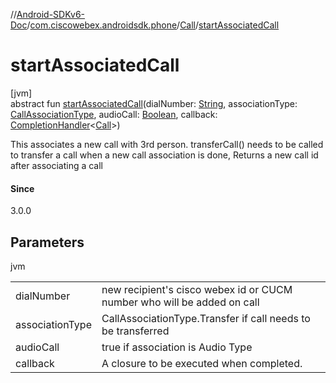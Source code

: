 //[Android-SDKv6-Doc](../../../index.md)/[com.ciscowebex.androidsdk.phone](../index.md)/[Call](index.md)/[startAssociatedCall](start-associated-call.md)

# startAssociatedCall

[jvm]\
abstract fun [startAssociatedCall](start-associated-call.md)(dialNumber: [String](https://kotlinlang.org/api/latest/jvm/stdlib/kotlin/-string/index.html), associationType: [CallAssociationType](../-call-association-type/index.md), audioCall: [Boolean](https://kotlinlang.org/api/latest/jvm/stdlib/kotlin/-boolean/index.html), callback: [CompletionHandler](../../com.ciscowebex.androidsdk/-completion-handler/index.md)&lt;[Call](index.md)&gt;)

This associates a new call with 3rd person. transferCall() needs to be called to transfer a call when a new call association is done, Returns a new call id after associating a call

#### Since

3.0.0

## Parameters

jvm

| | |
|---|---|
| dialNumber | new recipient's cisco webex id or CUCM number who will be added on call |
| associationType | CallAssociationType.Transfer if call needs to be transferred |
| audioCall | true if association is Audio Type |
| callback | A closure to be executed when completed. |
